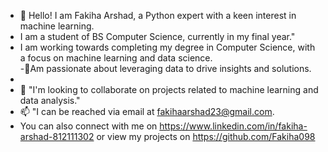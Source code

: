 - 👋 Hello! I am Fakiha Arshad, a Python expert with a keen interest in machine learning.
-  I am a student of BS Computer Science, currently in my final year."
-  I  am working towards completing my degree in Computer Science, with a focus on machine learning and data science.  
-🌱Am passionate about leveraging data to drive insights and solutions.
-  
- 💞️ "I'm looking to collaborate on projects related to machine learning and data analysis."
- 📫 "I can be reached via email at fakihaarshad23@gmail.com.
-  You can also connect with me on https://www.linkedin.com/in/fakiha-arshad-812111302 or view my projects on https://github.com/Fakiha098
  
  

<!---
Fakiha098/Fakiha098 is a ✨ special ✨ repository because its `README.md` (this file) appears on your GitHub profile.
You can click the Preview link to take a look at your changes.
--->
